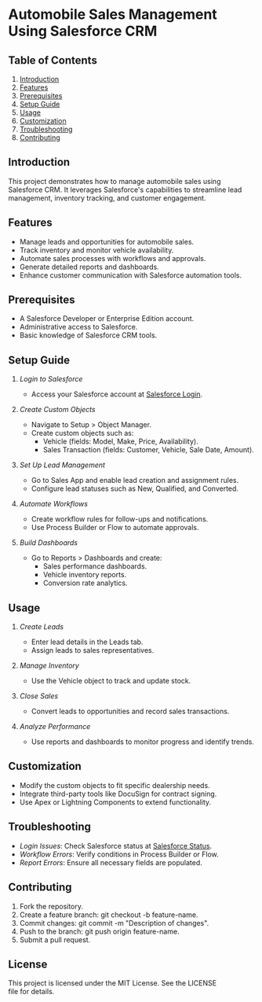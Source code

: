  # Automobile Sales Management Using Salesforce CRM

## Table of Contents
1. [Introduction](#introduction)
2. [Features](#features)
3. [Prerequisites](#prerequisites)
4. [Setup Guide](#setup-guide)
5. [Usage](#usage)
6. [Customization](#customization)
7. [Troubleshooting](#troubleshooting)
8. [Contributing](#contributing)

## Introduction
This project demonstrates how to manage automobile sales using Salesforce CRM. It leverages Salesforce's capabilities to streamline lead management, inventory tracking, and customer engagement.

## Features
- Manage leads and opportunities for automobile sales.
- Track inventory and monitor vehicle availability.
- Automate sales processes with workflows and approvals.
- Generate detailed reports and dashboards.
- Enhance customer communication with Salesforce automation tools.

## Prerequisites
- A Salesforce Developer or Enterprise Edition account.
- Administrative access to Salesforce.
- Basic knowledge of Salesforce CRM tools.

## Setup Guide
1. *Login to Salesforce*  
   - Access your Salesforce account at [Salesforce Login](https://login.salesforce.com).
   
2. *Create Custom Objects*  
   - Navigate to Setup > Object Manager.
   - Create custom objects such as:
     - Vehicle (fields: Model, Make, Price, Availability).
     - Sales Transaction (fields: Customer, Vehicle, Sale Date, Amount).

3. *Set Up Lead Management*  
   - Go to Sales App and enable lead creation and assignment rules.
   - Configure lead statuses such as New, Qualified, and Converted.

4. *Automate Workflows*  
   - Create workflow rules for follow-ups and notifications.
   - Use Process Builder or Flow to automate approvals.

5. *Build Dashboards*  
   - Go to Reports > Dashboards and create:
     - Sales performance dashboards.
     - Vehicle inventory reports.
     - Conversion rate analytics.

## Usage
1. *Create Leads*  
   - Enter lead details in the Leads tab.
   - Assign leads to sales representatives.

2. *Manage Inventory*  
   - Use the Vehicle object to track and update stock.

3. *Close Sales*  
   - Convert leads to opportunities and record sales transactions.

4. *Analyze Performance*  
   - Use reports and dashboards to monitor progress and identify trends.

## Customization
- Modify the custom objects to fit specific dealership needs.
- Integrate third-party tools like DocuSign for contract signing.
- Use Apex or Lightning Components to extend functionality.

## Troubleshooting
- *Login Issues*: Check Salesforce status at [Salesforce Status](https://status.salesforce.com).
- *Workflow Errors*: Verify conditions in Process Builder or Flow.
- *Report Errors*: Ensure all necessary fields are populated.

## Contributing
1. Fork the repository.
2. Create a feature branch: git checkout -b feature-name.
3. Commit changes: git commit -m "Description of changes".
4. Push to the branch: git push origin feature-name.
5. Submit a pull request.

## License
This project is licensed under the MIT License. See the LICENSE file for details.
